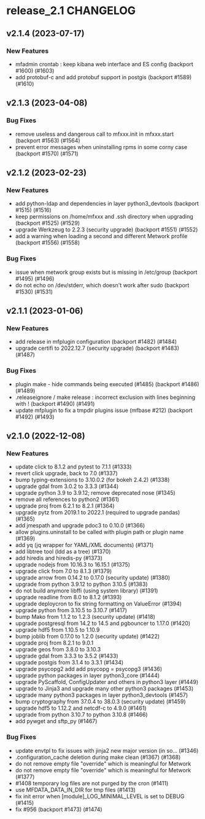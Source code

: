 # release_2.1 CHANGELOG

## v2.1.4 (2023-07-17)

### New Features

- mfadmin crontab : keep kibana web interface and ES config (backport #1600) (#1603)
- add protobuf-c and add protobuf support in postgis (backport #1589) (#1610)

## v2.1.3 (2023-04-08)

### Bug Fixes

- remove useless and dangerous call to mfxxx.init in mfxxx.start (backport #1563) (#1564)
- prevent error messages when uninstalling rpms in some corny case (backport #1570) (#1571)

## v2.1.2 (2023-02-23)

### New Features

- add python-ldap and dependencies in layer python3_devtools (backport #1515) (#1516)
- keep permissions on /home/mfxxx and .ssh directory when upgrading (backport #1525) (#1529)
- upgrade Werkzeug to 2.2.3 (security upgrade) (backport #1551) (#1552)
- add a warning when loading a second and different Metwork profile (backport #1556) (#1558)

### Bug Fixes

- issue when metwork group exists but is missing in /etc/group (backport #1495) (#1496)
- do not echo on /dev/stderr, which doesn't work after sudo (backport #1530) (#1531)

## v2.1.1 (2023-01-06)

### New Features

- add release in mfplugin configuration (backport #1482) (#1484)
- upgrade certifi to 2022.12.7 (security upgrade) (backport #1483) (#1487)

### Bug Fixes

- plugin make - hide commands being executed (#1485) (backport #1486) (#1489)
- .releaseignore / make release : incorrect exclusion with lines beginning with ! (backport #1490) (#1491)
- update mfplugin to fix a tmpdir plugins issue (mfbase #212)  (backport #1492) (#1493)

## v2.1.0 (2022-12-08)

### New Features

- update click to 8.1.2 and pytest to 7.1.1 (#1333)
- revert click upgrade, back to 7.0 (#1337)
- bump typing-extensions to 3.10.0.2 (for bokeh 2.4.2) (#1338)
- upgrade gdal from 3.0.2 to 3.3.3 (#1344)
- upgrade python 3.9 to 3.9.12; remove deprecated nose (#1345)
- remove all references to python2 (#1361)
- upgrade proj from 6.2.1 to 8.2.1 (#1364)
- upgrade pytz from 2019.1 to 2022.1 (required to upgrade pandas) (#1365)
- add jmespath and upgrade pdoc3 to 0.10.0 (#1366)
- allow plugins.uninstall to be called with plugin path or plugin name (#1369)
- add yq (jq wrapper for YAML/XML documents) (#1371)
- add libtree tool (ldd as a tree) (#1370)
- add hiredis and hiredis-py (#1373)
- upgrade nodejs from 10.16.3 to 16.15.1  (#1375)
- upgrade click from 7.0 to 8.1.3 (#1379)
- upgrade arrow from 0.14.2 to 0.17.0 (security update) (#1380)
- upgrade from python 3.9.12 to python 3.10.5 (#1383)
- do not build anymore libffi (using system library) (#1391)
- upgrade readline from 8.0 to 8.1.2 (#1393)
- upgrade deploycron to fix string formatting on ValueError (#1394)
- upgrade python from 3.10.5 to 3.10.7 (#1417)
- bump Mako from 1.1.2 to 1.2.3 (security update) (#1418)
- upgrade postgresql from 14.2 to 14.5 and pgbouncer to 1.17.0 (#1420)
- upgrade hdf5 from 1.10.5 to 1.10.9
- bump joblib from 0.17.0 to 1.2.0 (security update) (#1422)
- upgrade proj from 8.2.1 to 9.0.1
- upgrade geos from 3.8.0 to 3.10.3
- upgrade gdal from 3.3.3 to 3.5.2 (#1433)
- upgrade postgis from 3.1.4 to 3.3.1 (#1434)
- upgrade psycopg2 add add psycopg = psycopg3 (#1436)
- upgrade python packages in layer python3_core (#1444)
- upgrade PyScaffold, ConfigUpdater and others in python3 layer (#1449)
- upgrade to Jinja3 and upgrade many other python3 packages (#1453)
- upgrade many python3 packages in layer python3_devtools (#1457)
- bump cryptography from 37.0.4 to 38.0.3 (security update) (#1459)
- upgrade hdf5 to 1.12.2 and netcdf-c to 4.9.0 (#1461)
- upgrade from python 3.10.7 to python 3.10.8 (#1466)
- add pywget and sftp_py (#1467)

### Bug Fixes

- update envtpl to fix issues with jinja2 new major version (in so… (#1346)
- .configuration_cache deletion during make clean (#1367) (#1368)
- do not remove empty file "override" which is meaningful for Metwork
- do not remove empty file "override" which is meaningful for Metwork (#1377)
- #1408 temporary log files are not purged by the cron (#1411)
- use MFDATA_DATA_IN_DIR for tmp files (#1413)
- fix init error when [module]_LOG_MINIMAL_LEVEL is set to DEBUG (#1415)
- fix #956 (backport #1473) (#1474)


